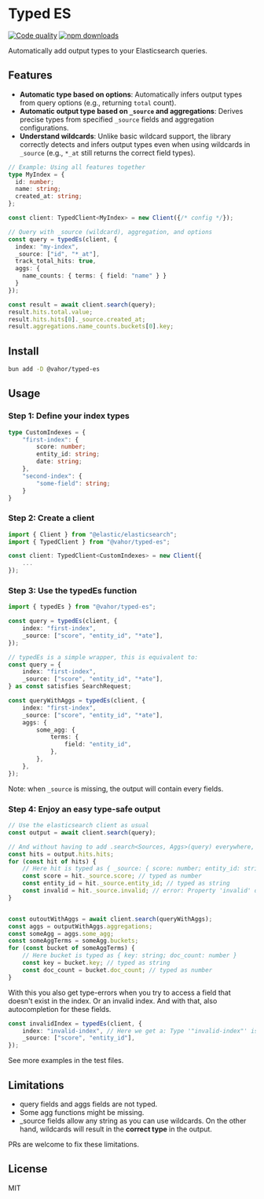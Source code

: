# Typed ES

[![Code quality](https://github.com/vahor/typed-es/actions/workflows/quality.yml/badge.svg)](https://github.com/vahor/typed-es/actions/workflows/quality.yml)
[![npm downloads](https://img.shields.io/npm/dm/%40vahor%2Ftyped-es)](https://www.npmjs.com/package/@vahor/typed-es)


Automatically add output types to your Elasticsearch queries.

## Features
- **Automatic type based on options**: Automatically infers output types from query options (e.g., returning `total` count).  
- **Automatic output type based on `_source` and aggregations**: Derives precise types from specified `_source` fields and aggregation configurations.  
- **Understand wildcards**: Unlike basic wildcard support, the library correctly detects and infers output types even when using wildcards in `_source` (e.g., `*_at` still returns the correct field types).  


```ts
// Example: Using all features together
type MyIndex = {
  id: number;
  name: string;
  created_at: string;
};

const client: TypedClient<MyIndex> = new Client({/* config */});

// Query with _source (wildcard), aggregation, and options
const query = typedEs(client, {
  index: "my-index",
  _source: ["id", "*_at"], 
  track_total_hits: true, 
  aggs: { 
    name_counts: { terms: { field: "name" } }
  }
});

const result = await client.search(query);
result.hits.total.value; 
result.hits.hits[0]._source.created_at; 
result.aggregations.name_counts.buckets[0].key; 
```


## Install

```bash
bun add -D @vahor/typed-es
```

## Usage


### Step 1: Define your index types

```ts
type CustomIndexes = {
    "first-index": {
        score: number;
        entity_id: string;
        date: string;
    },
    "second-index": {
        "some-field": string;
    }
}
```

### Step 2: Create a client

```ts
import { Client } from "@elastic/elasticsearch";
import { TypedClient } from "@vahor/typed-es";

const client: TypedClient<CustomIndexes> = new Client({
    ...
});
```

### Step 3: Use the typedEs function

```ts
import { typedEs } from "@vahor/typed-es";

const query = typedEs(client, {
    index: "first-index",
    _source: ["score", "entity_id", "*ate"],
});

// typedEs is a simple wrapper, this is equivalent to:
const query = {
    index: "first-index",
    _source: ["score", "entity_id", "*ate"],
} as const satisfies SearchRequest;

const queryWithAggs = typedEs(client, {
    index: "first-index",
    _source: ["score", "entity_id", "*ate"],
    aggs: {
        some_agg: {
            terms: {
                field: "entity_id",
            },
        },
    },
});
```

Note: when `_source` is missing, the output will contain every fields.

### Step 4: Enjoy an easy type-safe output

```ts
// Use the elasticsearch client as usual
const output = await client.search(query);

// And without having to add .search<Sources, Aggs>(query) everywhere, you now have access to the correct types
const hits = output.hits.hits;
for (const hit of hits) {
    // Here hit is typed as { _source: { score: number; entity_id: string, date: string } }
    const score = hit._source.score; // typed as number
    const entity_id = hit._source.entity_id; // typed as string
    const invalid = hit._source.invalid; // error: Property 'invalid' does not exist on type '{ score: number; entity_id: string; }'
}


const outoutWithAggs = await client.search(queryWithAggs);
const aggs = outputWithAggs.aggregations;
const someAgg = aggs.some_agg;
const someAggTerms = someAgg.buckets;
for (const bucket of someAggTerms) {
    // Here bucket is typed as { key: string; doc_count: number }
    const key = bucket.key; // typed as string
    const doc_count = bucket.doc_count; // typed as number
}
```

With this you also get type-errors when you try to access a field that doesn't exist in the index. Or an invalid index.
And with that, also autocompletion for these fields.
```ts
const invalidIndex = typedEs(client, {
    index: "invalid-index", // Here we get a: Type '"invalid-index"' is not assignable to type '"first-index" | "second-index"'. 
    _source: ["score", "entity_id"],
});
```

See more examples in the test files.


## Limitations

- query fields and aggs fields are not typed.
- Some agg functions might be missing.
- _source fields allow any string as you can use wildcards. On the other hand, wildcards will result in the **correct type** in the output.


PRs are welcome to fix these limitations.

## License

MIT
